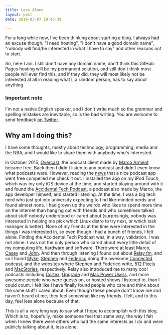 ```yaml
---
title: Less Alone
layout: post
date: 2019-03-07 19:43:39

---
```



For a long while now, I've been thinking about starting a blog.
I always had an excuse though. "I need hosting", "I don't have a good domain name", "nobody will find/be interested in what I have to say" and other reasons not to start.

So, here I am. I still don't have any domain name, don't think this GitHub Pages hosting will be my permanent solution, and still don't think most people will ever find this, and if they did, they will most likely not be interested at all in reading what I, a random person, has to say about anything.





### Important note
I'm not a native English speaker, and I don't write much so the grammar and spelling mistakes are inevitable, so is the bad writing. You are welcome to send feedback [on Twitter](https://twitter.com/koshakji).

## Why am I doing this?
I have some thoughts, mostly about technology, programming, media and the NBA, and I would like to share them with anybody who's interested.

In October 2015, [Overcast](https://overcast.fm), the podcast client made by [Marco Arment](https://marco.org) became free. Back then I didn't listen to any podcast and didn't even know what podcasts were.
However, reading the [news]( https://www.theverge.com/2015/10/9/9486803/overcast-2-podcast-app-iphone-announced) that a nice podcast app went free compelled me check it out. I installed the app on my iPod Touch, which was my only iOS device at the time, and started playing around with it and found the [Accidental Tech Podcast](http://atp.fm), a podcast also made by Marco, the app developer himself, and started listening.
At the time, I was a big tech nerd who just got into university expecting to find like-minded nerds and found almost none. I had grown up the weirdo who likes to spend more time on the internet than hanging out with friends and who sometimes talked about stuff nobody understood or cared about (surprisingly, nobody was interested in helping me pick which Linux distro to try next, or which task manager is better). None of my friends at the time were interested in the things I was interested in, so even though I had a bunch of friends, I felt alone.
Finding the Accidental Tech Podcast was, in a way, validation.
I was not alone. I was not the only person who cared about every little detail of my computing life, hardware and software. There were at least Marco, [Casey](https://www.caseyliss.com) and [John](https://twitter.com/siracusa). And then through listening I found out about [Relay fm](https://relay.fm), and so I found [Myke]( https://www.relay.fm/people/mykehurley), [Stephen](https://512pixels.net) and [Federico](https://www.macstories.net/author/viticci/) doing the awesome [Connected](https://relay.fm/connected) podcast, and the websites where Stephen and Federico write, [512 Pixels](https://512pixels.net) and [MacStories](https://macstories.net), respectively.
Relay also introduced me to many cool podcasts including [Cortex](https://relay.fm/cortex), [Upgrade](https://relay.fm/upgrade) and [Mac Power Users](https://relay.fm/mpu), and more awesome people who were guests on, or hosted shows I listened to, than I could count.
I felt like I have finally found people who care and think about the same stuff I cared about. Even though these people don't know me and haven't heard of me, they feel somewhat like my friends. I felt, and to this day, feel less alone because of that.

This is all a very long way to say what I hope to accomplish with this blog. Which is to, hopefully, make someone feel that same way, the way I felt when I knew there were others who had the same interests as I do and were publicly talking about it, less alone.
